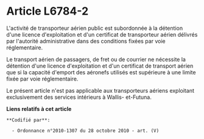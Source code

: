 # Article L6784-2

L'activité de transporteur aérien public est subordonnée à la détention d'une licence d'exploitation et d'un certificat de
transporteur aérien délivrés par l'autorité administrative dans des conditions fixées par voie réglementaire.

Le transport aérien de passagers, de fret ou de courrier ne nécessite la détention d'une licence d'exploitation et d'un
certificat de transport aérien que si la capacité d'emport des aéronefs utilisés est supérieure à une limite fixée par voie
réglementaire.

Le présent article n'est pas applicable aux transporteurs aériens exploitant exclusivement des services intérieurs à Wallis-
et-Futuna.

**Liens relatifs à cet article**

	**Codifié par**:

	  - Ordonnance n°2010-1307 du 28 octobre 2010 - art. (V)
